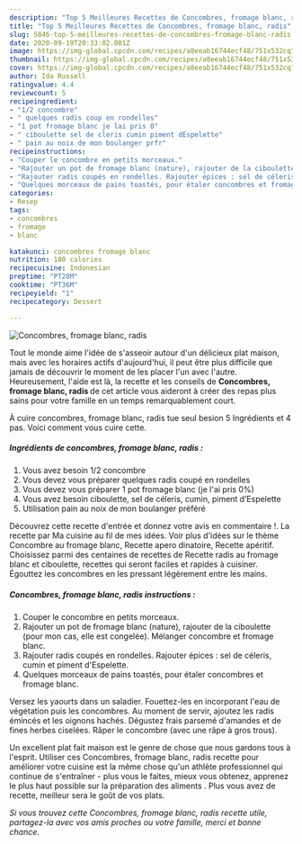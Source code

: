 ```yaml
---
description: "Top 5 Meilleures Recettes de Concombres, fromage blanc, radis"
title: "Top 5 Meilleures Recettes de Concombres, fromage blanc, radis"
slug: 5846-top-5-meilleures-recettes-de-concombres-fromage-blanc-radis
date: 2020-09-19T20:33:02.081Z
image: https://img-global.cpcdn.com/recipes/a8eeab16744ecf48/751x532cq70/concombres-fromage-blanc-radis-photo-principale-de-la-recette.jpg
thumbnail: https://img-global.cpcdn.com/recipes/a8eeab16744ecf48/751x532cq70/concombres-fromage-blanc-radis-photo-principale-de-la-recette.jpg
cover: https://img-global.cpcdn.com/recipes/a8eeab16744ecf48/751x532cq70/concombres-fromage-blanc-radis-photo-principale-de-la-recette.jpg
author: Ida Russell
ratingvalue: 4.4
reviewcount: 5
recipeingredient:
- "1/2 concombre"
- " quelques radis coup en rondelles"
- "1 pot fromage blanc je lai pris 0"
- " ciboulette sel de cleris cumin piment dEspelette"
- " pain au noix de mon boulanger prfr"
recipeinstructions:
- "Couper le concombre en petits morceaux."
- "Rajouter un pot de fromage blanc (nature), rajouter de la ciboulette (pour mon cas, elle est congelée). Mélanger concombre et fromage blanc."
- "Rajouter radis coupés en rondelles. Rajouter épices : sel de céleris, cumin et piment d&#39;Espelette."
- "Quelques morceaux de pains toastés, pour étaler concombres et fromage blanc."
categories:
- Resep
tags:
- concombres
- fromage
- blanc

katakunci: concombres fromage blanc 
nutrition: 180 calories
recipecuisine: Indonesian
preptime: "PT28M"
cooktime: "PT36M"
recipeyield: "1"
recipecategory: Dessert

---
```



![Concombres, fromage blanc, radis](https://img-global.cpcdn.com/recipes/a8eeab16744ecf48/751x532cq70/concombres-fromage-blanc-radis-photo-principale-de-la-recette.jpg)

Tout le monde aime l'idée de s'asseoir autour d'un délicieux plat maison, mais avec les horaires actifs d'aujourd'hui, il peut être plus difficile que jamais de découvrir le moment de les placer l'un avec l'autre. Heureusement, l'aide est là, la recette et les conseils de <strong> Concombres, fromage blanc, radis </strong> de cet article vous aideront à créer des repas plus sains pour votre famille en un temps remarquablement court.

<!--inarticleads1-->

À cuire concombres, fromage blanc, radis tue seul besion 5 Ingrédients et 4 pas. Voici comment vous cuire cette.

##### Ingrédients de concombres, fromage blanc, radis :

1. Vous avez besoin 1/2 concombre
1. Vous devez vous préparer  quelques radis coupé en rondelles
1. Vous devez vous préparer 1 pot fromage blanc (je l&#39;ai pris 0%)
1. Vous avez besoin  ciboulette, sel de céleris, cumin, piment d’Espelette
1. Utilisation  pain au noix de mon boulanger préféré


Découvrez cette recette d&#39;entrée et donnez votre avis en commentaire !. La recette par Ma cuisine au fil de mes idées. Voir plus d&#39;idées sur le thème Concombre au fromage blanc, Recette apero dinatoire, Recette apéritif. Choisissez parmi des centaines de recettes de Recette radis au fromage blanc et ciboulette, recettes qui seront faciles et rapides à cuisiner. Égouttez les concombres en les pressant légèrement entre les mains. 

<!--inarticleads2-->

##### Concombres, fromage blanc, radis instructions :

1. Couper le concombre en petits morceaux.
1. Rajouter un pot de fromage blanc (nature), rajouter de la ciboulette (pour mon cas, elle est congelée). Mélanger concombre et fromage blanc.
1. Rajouter radis coupés en rondelles. Rajouter épices : sel de céleris, cumin et piment d&#39;Espelette.
1. Quelques morceaux de pains toastés, pour étaler concombres et fromage blanc.


Versez les yaourts dans un saladier. Fouettez-les en incorporant l&#39;eau de végétation puis les concombres. Au moment de servir, ajoutez les radis émincés et les oignons hachés. Dégustez frais parsemé d&#39;amandes et de fines herbes ciselées. Râper le concombre (avec une râpe à gros trous). 

<!--inarticleads1-->

<p>
Un excellent plat fait maison est le genre de chose que nous gardons tous à l'esprit. Utiliser ces Concombres, fromage blanc, radis recette pour améliorer votre cuisine est la même chose qu'un athlète professionnel qui continue de s'entraîner - plus vous le faites, mieux vous obtenez, apprenez le plus haut possible sur la préparation des aliments . Plus vous avez de recette, meilleur sera le goût de vos plats.
</p>

<p>
<i>Si vous trouvez cette Concombres, fromage blanc, radis recette utile, partagez-la avec vos amis proches ou votre famille, merci et bonne chance.</i>
</p>

